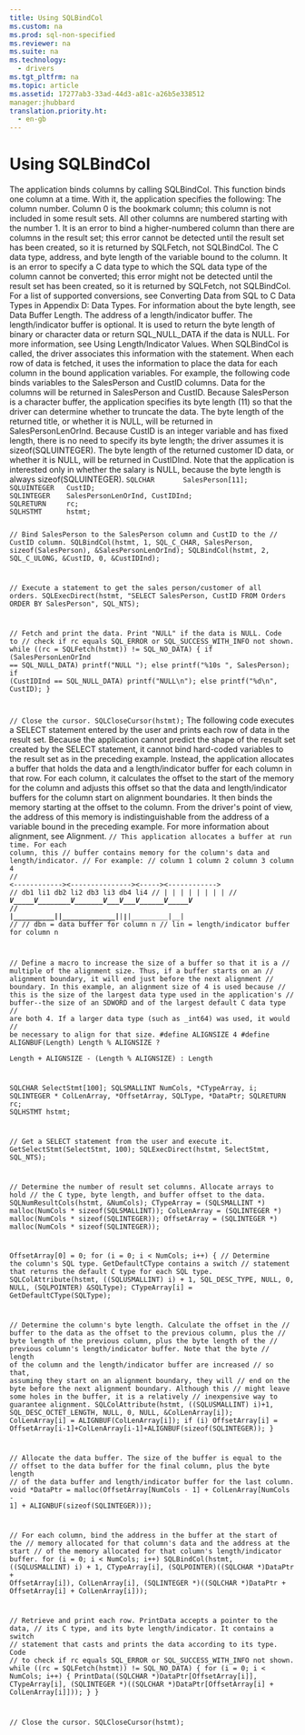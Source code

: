 ```yaml
---
title: Using SQLBindCol
ms.custom: na
ms.prod: sql-non-specified
ms.reviewer: na
ms.suite: na
ms.technology: 
  - drivers
ms.tgt_pltfrm: na
ms.topic: article
ms.assetid: 17277ab3-33ad-44d3-a81c-a26b5e338512
manager:jhubbard
translation.priority.ht: 
  - en-gb
---
```

# Using SQLBindCol
<?xml version="1.0" encoding="utf-8"?>
<developerConceptualDocument xmlns="http://ddue.schemas.microsoft.com/authoring/2003/5" xmlns:xlink="http://www.w3.org/1999/xlink" xmlns:xsi="http://www.w3.org/2001/XMLSchema-instance" xsi:schemaLocation="http://ddue.schemas.microsoft.com/authoring/2003/5 http://dduestorage.blob.core.windows.net/ddueschema/developer.xsd">
  <introduction>
    <para>The application binds columns by calling <legacyBold>SQLBindCol</legacyBold>. This function binds one column at a time. With it, the application specifies the following:  </para>
    <list class="bullet">
      <listItem>
        <para>The column number. Column 0 is the bookmark column; this column is not included in some result sets. All other columns are numbered starting with the number 1. It is an error to bind a higher-numbered column than there are columns in the result set; this error cannot be detected until the result set has been created, so it is returned by <legacyBold>SQLFetch</legacyBold>, not <legacyBold>SQLBindCol</legacyBold>.</para>
      </listItem>
      <listItem>
        <para>The C data type, address, and byte length of the variable bound to the column. It is an error to specify a C data type to which the SQL data type of the column cannot be converted; this error might not be detected until the result set has been created, so it is returned by <legacyBold>SQLFetch</legacyBold>, not <legacyBold>SQLBindCol</legacyBold>. For a list of supported conversions, see <legacyLink xlink:href="029727f6-d3f0-499a-911c-bcaf9714e43b">Converting Data from SQL to C Data Types</legacyLink> in Appendix D: Data Types. For information about the byte length, see <legacyLink xlink:href="7288d143-f9e5-4f90-9b31-2549df79c109">Data Buffer Length</legacyLink>.</para>
      </listItem>
      <listItem>
        <para>The address of a length/indicator buffer. The length/indicator buffer is optional. It is used to return the byte length of binary or character data or return SQL_NULL_DATA if the data is NULL. For more information, see <legacyLink xlink:href="849792f1-cb1e-4bc2-b568-c0aff0b66199">Using Length/Indicator Values</legacyLink>.</para>
      </listItem>
    </list>
    <para>When <legacyBold>SQLBindCol</legacyBold> is called, the driver associates this information with the statement. When each row of data is fetched, it uses the information to place the data for each column in the bound application variables.</para>
    <para>For example, the following code binds variables to the SalesPerson and CustID columns. Data for the columns will be returned in <legacyItalic>SalesPerson</legacyItalic> and <legacyItalic>CustID</legacyItalic>. Because <legacyItalic>SalesPerson</legacyItalic> is a character buffer, the application specifies its byte length (11) so that the driver can determine whether to truncate the data. The byte length of the returned title, or whether it is NULL, will be returned in <legacyItalic>SalesPersonLenOrInd</legacyItalic>.</para>
    <para>Because <legacyItalic>CustID</legacyItalic> is an integer variable and has fixed length, there is no need to specify its byte length; the driver assumes it is <legacyBold>sizeof(</legacyBold>SQLUINTEGER<legacyBold>)</legacyBold>. The byte length of the returned customer ID data, or whether it is NULL, will be returned in <legacyItalic>CustIDInd</legacyItalic>. Note that the application is interested only in whether the salary is NULL, because the byte length is always <legacyBold>sizeof(</legacyBold>SQLUINTEGER<legacyBold>)</legacyBold>.</para>
    <code>SQLCHAR       SalesPerson[11];
SQLUINTEGER   CustID;
SQLINTEGER    SalesPersonLenOrInd, CustIDInd;
SQLRETURN     rc;
SQLHSTMT      hstmt;

// Bind SalesPerson to the SalesPerson column and CustID to the 
// CustID column.
SQLBindCol(hstmt, 1, SQL_C_CHAR, SalesPerson, sizeof(SalesPerson),
            &amp;SalesPersonLenOrInd);
SQLBindCol(hstmt, 2, SQL_C_ULONG, &amp;CustID, 0, &amp;CustIDInd);

// Execute a statement to get the sales person/customer of all orders.
SQLExecDirect(hstmt, "SELECT SalesPerson, CustID FROM Orders ORDER BY SalesPerson",
               SQL_NTS);

// Fetch and print the data. Print "NULL" if the data is NULL. Code to 
// check if rc equals SQL_ERROR or SQL_SUCCESS_WITH_INFO not shown.
while ((rc = SQLFetch(hstmt)) != SQL_NO_DATA) {
   if (SalesPersonLenOrInd == SQL_NULL_DATA) 
            printf("NULL                     ");
   else 
            printf("%10s   ", SalesPerson);
   if (CustIDInd == SQL_NULL_DATA) 
         printf("NULL\n");
   else 
            printf("%d\n", CustID);
}

// Close the cursor.
SQLCloseCursor(hstmt);</code>
    <para>The following code executes a <legacyBold>SELECT</legacyBold> statement entered by the user and prints each row of data in the result set. Because the application cannot predict the shape of the result set created by the <legacyBold>SELECT</legacyBold> statement, it cannot bind hard-coded variables to the result set as in the preceding example. Instead, the application allocates a buffer that holds the data and a length/indicator buffer for each column in that row. For each column, it calculates the offset to the start of the memory for the column and adjusts this offset so that the data and length/indicator buffers for the column start on alignment boundaries. It then binds the memory starting at the offset to the column. From the driver's point of view, the address of this memory is indistinguishable from the address of a variable bound in the preceding example. For more information about alignment, see <legacyLink xlink:href="06a01e51-e7a5-495f-aa27-e304b0d005ff">Alignment</legacyLink>.</para>
    <code>// This application allocates a buffer at run time. For each column, this 
// buffer contains memory for the column's data and length/indicator. 
// For example:
//      column 1         column 2      column 3      column 4
// &lt;------------&gt;&lt;---------------&gt;&lt;-----&gt;&lt;------------&gt;
//      db1   li1   db2   li2   db3   li3   db4   li4
//      |      |      |      |      |      |      |         |
//      _____V_____V________V_______V___V___V______V_____V_
// |__________|__|_____________|__|___|__|__________|__|
//
// dbn = data buffer for column n
// lin = length/indicator buffer for column n

// Define a macro to increase the size of a buffer so that it is a 
// multiple of the alignment size. Thus, if a buffer starts on an 
// alignment boundary, it will end just before the next alignment 
// boundary. In this example, an alignment size of 4 is used because 
// this is the size of the largest data type used in the application's 
// buffer--the size of an SDWORD and of the largest default C data type 
// are both 4. If a larger data type (such as _int64) was used, it would 
// be necessary to align for that size.
#define ALIGNSIZE 4
#define ALIGNBUF(Length) Length % ALIGNSIZE ? \
                  Length + ALIGNSIZE - (Length % ALIGNSIZE) : Length

SQLCHAR        SelectStmt[100];
SQLSMALLINT    NumCols, *CTypeArray, i;
SQLINTEGER *   ColLenArray, *OffsetArray, SQLType, *DataPtr;
SQLRETURN      rc; 
SQLHSTMT       hstmt;

// Get a SELECT statement from the user and execute it.
GetSelectStmt(SelectStmt, 100);
SQLExecDirect(hstmt, SelectStmt, SQL_NTS);

// Determine the number of result set columns. Allocate arrays to hold 
// the C type, byte length, and buffer offset to the data.
SQLNumResultCols(hstmt, &amp;NumCols);
CTypeArray = (SQLSMALLINT *) malloc(NumCols * sizeof(SQLSMALLINT));
ColLenArray = (SQLINTEGER *) malloc(NumCols * sizeof(SQLINTEGER));
OffsetArray = (SQLINTEGER *) malloc(NumCols * sizeof(SQLINTEGER));

OffsetArray[0] = 0;
for (i = 0; i &lt; NumCols; i++) {
   // Determine the column's SQL type. GetDefaultCType contains a switch 
   // statement that returns the default C type for each SQL type.
   SQLColAttribute(hstmt, ((SQLUSMALLINT) i) + 1, SQL_DESC_TYPE, NULL, 0, NULL, (SQLPOINTER) &amp;SQLType);
   CTypeArray[i] = GetDefaultCType(SQLType);

   // Determine the column's byte length. Calculate the offset in the 
   // buffer to the data as the offset to the previous column, plus the 
   // byte length of the previous column, plus the byte length of the 
   // previous column's length/indicator buffer. Note that the byte 
   // length of the column and the length/indicator buffer are increased 
   // so that, assuming they start on an alignment boundary, they will
   // end on the byte before the next alignment boundary. Although this 
   // might leave some holes in the buffer, it is a relatively 
   // inexpensive way to guarantee alignment.
   SQLColAttribute(hstmt, ((SQLUSMALLINT) i)+1, SQL_DESC_OCTET_LENGTH, NULL, 0, NULL, &amp;ColLenArray[i]);
   ColLenArray[i] = ALIGNBUF(ColLenArray[i]);
   if (i)
      OffsetArray[i] = OffsetArray[i-1]+ColLenArray[i-1]+ALIGNBUF(sizeof(SQLINTEGER));
}

// Allocate the data buffer. The size of the buffer is equal to the 
// offset to the data buffer for the final column, plus the byte length 
// of the data buffer and length/indicator buffer for the last column.
void *DataPtr = malloc(OffsetArray[NumCols - 1] +
               ColLenArray[NumCols - 1] + ALIGNBUF(sizeof(SQLINTEGER)));

// For each column, bind the address in the buffer at the start of the 
// memory allocated for that column's data and the address at the start 
// of the memory allocated for that column's length/indicator buffer.
for (i = 0; i &lt; NumCols; i++)
   SQLBindCol(hstmt,
            ((SQLUSMALLINT) i) + 1,
            CTypeArray[i],
            (SQLPOINTER)((SQLCHAR *)DataPtr + OffsetArray[i]),
            ColLenArray[i],
            (SQLINTEGER *)((SQLCHAR *)DataPtr + OffsetArray[i] + ColLenArray[i]));

// Retrieve and print each row. PrintData accepts a pointer to the data, 
// its C type, and its byte length/indicator. It contains a switch 
// statement that casts and prints the data according to its type. Code 
// to check if rc equals SQL_ERROR or SQL_SUCCESS_WITH_INFO not shown.
while ((rc = SQLFetch(hstmt)) != SQL_NO_DATA) {
   for (i = 0; i &lt; NumCols; i++) {
      PrintData((SQLCHAR *)DataPtr[OffsetArray[i]], CTypeArray[i],
               (SQLINTEGER *)((SQLCHAR *)DataPtr[OffsetArray[i] + ColLenArray[i]]));
   }
}

// Close the cursor.
SQLCloseCursor(hstmt);</code>
  </introduction>
  <relatedTopics />
</developerConceptualDocument>